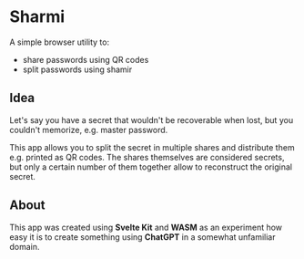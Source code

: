 # Sharmi
A simple browser utility to:

- share passwords using QR codes
- split passwords using shamir

## Idea

Let's say you have a secret that wouldn't be recoverable when lost, but you couldn't memorize, e.g. master password.

This app allows you to split the secret in multiple shares and distribute them e.g. printed as QR codes.
The shares themselves are considered secrets, but only a certain number of them together allow to reconstruct the original secret.

## About

This app was created using **Svelte Kit** and **WASM** as an experiment how easy it is to create something using **ChatGPT** in a somewhat unfamiliar domain.
